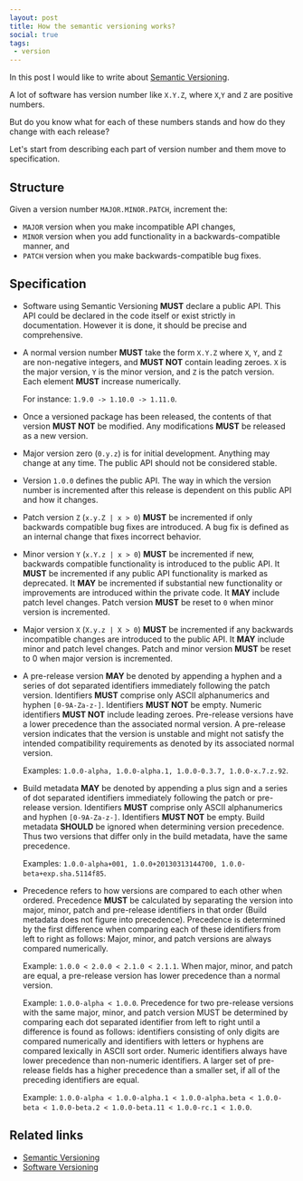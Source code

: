 ```yaml
---
layout: post
title: How the semantic versioning works?
social: true
tags:
 - version
---
```

In this post I would like to write about [Semantic Versioning][1]. 

A lot of software has version number like `X.Y.Z`, where `X`,`Y` and `Z` are positive numbers.

But do you know what for each of these numbers stands and how do they change with each release?

<!--more-->

Let's start from describing each part of version number and them move to specification.

## Structure

Given a version number `MAJOR.MINOR.PATCH`, increment the:

 - `MAJOR` version when you make incompatible API changes,
 - `MINOR` version when you add functionality in a backwards-compatible manner, and
 - `PATCH` version when you make backwards-compatible bug fixes.

## Specification

 - Software using Semantic Versioning **MUST** declare a public API. This API could be declared in the code itself or exist strictly in documentation. However it is done, it should be precise and comprehensive.
 - A normal version number **MUST** take the form `X.Y.Z` where `X`, `Y`, and `Z` are non-negative integers, and **MUST NOT** contain leading zeroes. `X` is the major version, `Y` is the minor version, and `Z` is the patch version. Each element **MUST** increase numerically. 
   
   For instance: `1.9.0 -> 1.10.0 -> 1.11.0`.
 - Once a versioned package has been released, the contents of that version **MUST NOT** be modified. Any modifications **MUST** be released as a new version.
 - Major version zero (`0.y.z`) is for initial development. Anything may change at any time. The public API should not be considered stable.
 - Version `1.0.0` defines the public API. The way in which the version number is incremented after this release is dependent on this public API and how it changes.
 - Patch version `Z` (`x.y.Z | x > 0`) **MUST** be incremented if only backwards compatible bug fixes are introduced. A bug fix is defined as an internal change that fixes incorrect behavior.
 - Minor version `Y` (`x.Y.z | x > 0`) **MUST** be incremented if new, backwards compatible functionality is introduced to the public API. It **MUST** be incremented if any public API functionality is marked as deprecated. It **MAY** be incremented if substantial new functionality or improvements are introduced within the private code. It **MAY** include patch level changes. Patch version **MUST** be reset to `0` when minor version is incremented.
 - Major version `X` (`X.y.z | X > 0`) **MUST** be incremented if any backwards incompatible changes are introduced to the public API. It **MAY** include minor and patch level changes. Patch and minor version **MUST** be reset to 0 when major version is incremented.
 - A pre-release version **MAY** be denoted by appending a hyphen and a series of dot separated identifiers immediately following the patch version. Identifiers **MUST** comprise only ASCII alphanumerics and hyphen `[0-9A-Za-z-]`. Identifiers **MUST NOT** be empty. Numeric identifiers **MUST NOT** include leading zeroes. Pre-release versions have a lower precedence than the associated normal version. A pre-release version indicates that the version is unstable and might not satisfy the intended compatibility requirements as denoted by its associated normal version. 
 
   Examples: `1.0.0-alpha, 1.0.0-alpha.1, 1.0.0-0.3.7, 1.0.0-x.7.z.92`.
 - Build metadata **MAY** be denoted by appending a plus sign and a series of dot separated identifiers immediately following the patch or pre-release version. Identifiers **MUST** comprise only ASCII alphanumerics and hyphen `[0-9A-Za-z-]`. Identifiers **MUST NOT** be empty. Build metadata **SHOULD** be ignored when determining version precedence. Thus two versions that differ only in the build metadata, have the same precedence. 
 
   Examples: `1.0.0-alpha+001, 1.0.0+20130313144700, 1.0.0-beta+exp.sha.5114f85`.
 - Precedence refers to how versions are compared to each other when ordered. Precedence **MUST** be calculated by separating the version into major, minor, patch and pre-release identifiers in that order (Build metadata does not figure into precedence). Precedence is determined by the first difference when comparing each of these identifiers from left to right as follows: Major, minor, and patch versions are always compared numerically. 
 
   Example: `1.0.0 < 2.0.0 < 2.1.0 < 2.1.1`. 
   When major, minor, and patch are equal, a pre-release version has lower precedence than a normal version. 
   
   Example: `1.0.0-alpha < 1.0.0`. 
   Precedence for two pre-release versions with the same major, minor, and patch version MUST be determined by comparing each dot separated identifier from left to right until a difference is found as follows: identifiers consisting of only digits are compared numerically and identifiers with letters or hyphens are compared lexically in ASCII sort order. Numeric identifiers always have lower precedence than non-numeric identifiers. A larger set of pre-release fields has a higher precedence than a smaller set, if all of the preceding identifiers are equal. 
   
   Example: `1.0.0-alpha < 1.0.0-alpha.1 < 1.0.0-alpha.beta < 1.0.0-beta < 1.0.0-beta.2 < 1.0.0-beta.11 < 1.0.0-rc.1 < 1.0.0`.
   
  

   
  
  

   

   

   

   

   

  





## Related links

- [Semantic Versioning][1]
- [Software Versioning](https://en.wikipedia.org/wiki/Software_versioning)


[1]:http://semver.org/